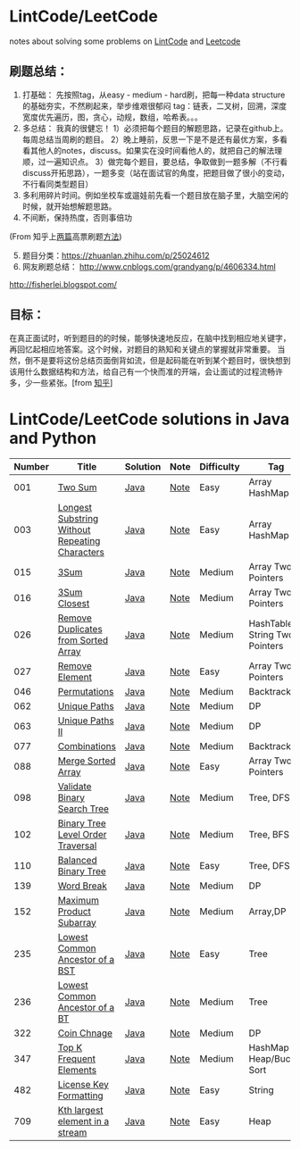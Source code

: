 # LintCode/LeetCode
notes about solving some problems on [LintCode](https://www.lintcode.com/problem/) and [Leetcode](https://leetcode.com/problemset/algorithms/)


## 刷题总结：
1. 打基础： 先按照tag，从easy - medium - hard刷，把每一种data structure的基础夯实，不然刷起来，举步维艰很郁闷
           tag：链表，二叉树，回溯，深度宽度优先遍历，图，贪心，动规，数组，哈希表。。。
2. 多总结： 我真的很健忘！
           1）必须把每个题目的解题思路，记录在github上。每周总结当周刷的题目。 
           2）晚上睡前，反思一下是不是还有最优方案，多看看其他人的notes，discuss。如果实在没时间看他人的，就把自己的解法理顺，过一遍知识点。
           3）做完每个题目，要总结，争取做到一题多解（不行看discuss开拓思路），一题多变（站在面试官的角度，把题目做了很小的变动，不行看同类型题目）
3. 多利用碎片时间。例如坐校车或遛娃前先看一个题目放在脑子里，大脑空闲的时候，就开始想解题思路。
4. 不间断，保持热度，否则事倍功

(From 知乎上[两篇](https://www.zhihu.com/question/26580300 )高票刷题[方法](https://www.zhihu.com/question/36738189))
 
5. 题目分类：https://zhuanlan.zhihu.com/p/25024612 
6. 网友刷题总结：
http://www.cnblogs.com/grandyang/p/4606334.html

http://fisherlei.blogspot.com/ 
## 目标：
在真正面试时，听到题目的的时候，能够快速地反应，在脑中找到相应地关键字，再回忆起相应地答案。这个时候，对题目的熟知和关键点的掌握就非常重要。
当然，倒不是要将这份总结页面倒背如流，但是起码能在听到某个题目时，很快想到该用什么数据结构和方法，给自己有一个快而准的开端，会让面试的过程流畅许多，少一些紧张。[from [知乎](https://zhuanlan.zhihu.com/p/31238421)]

# LintCode/LeetCode solutions in Java and Python 
| Number| Title         | Solution      | Note           | Difficulty    | Tag          |
| ------| ------------- | ------------- | -------------  | ------------- |------------- |
| 001| [Two Sum](https://leetcode.com/problems/two-sum/description/)  | [Java](https://leetcode.com/problems/two-sum/solution/)  | [Note](https://github.com/LisaFan18/lintcode/tree/master/001.%20Two%20Sum)   | Easy  | Array HashMap |
| 003| [Longest Substring Without Repeating Characters](https://leetcode.com/problems/longest-substring-without-repeating-characters/)  | [Java](https://github.com/LisaFan18/lintcode/tree/master/003.%20Longest%20Substring%20Without%20Repeating%20Characters)  | [Note](https://github.com/LisaFan18/lintcode/tree/master/003.%20Longest%20Substring%20Without%20Repeating%20Characters)   | Easy  | Array HashMap |
| 015| [3Sum](https://leetcode.com/problems/3sum/)  | [Java](https://github.com/LisaFan18/lintcode/blob/master/015.%203Sum/solution.java)  | [Note](https://github.com/LisaFan18/lintcode/tree/master/015.%203Sum)   | Medium  | Array Two Pointers |
| 016| [3Sum Closest](https://leetcode.com/problems/3sum-closest/)  | [Java](https://github.com/LisaFan18/lintcode/blob/master/016.%203Sum%20Closest/solution.java)  | [Note](https://github.com/LisaFan18/lintcode/tree/master/016.%203Sum%20Closest)   | Medium  | Array Two Pointers |
| 026| [Remove Duplicates from Sorted Array](https://leetcode.com/problems/remove-duplicates-from-sorted-array/)  | [Java](https://github.com/LisaFan18/lintcode/tree/master/26.%20Remove%20Duplicate%20from%20Sorted%20Array)  | [Note](https://github.com/LisaFan18/lintcode/tree/master/26.%20Remove%20Duplicate%20from%20Sorted%20Array)   | Medium  | HashTable String Two Pointers |
| 027| [Remove Element](https://leetcode.com/problems/remove-element/)  | [Java](https://github.com/LisaFan18/lintcode/tree/master/027.%20Remove%20Element)  | [Note](https://github.com/LisaFan18/lintcode/tree/master/027.%20Remove%20Element)   | Easy  | Array Two Pointers |
| 046| [Permutations](https://leetcode.com/problems/permutations/)  | [Java](https://github.com/LisaFan18/lintcode/blob/master/046.%20Permutations/REAMDE.md)  | [Note](https://github.com/LisaFan18/lintcode/blob/master/046.%20Permutations/REAMDE.md)   | Medium  | Backtrack |
| 062| [Unique Paths](https://leetcode.com/problems/unique-paths/)  | [Java](https://github.com/LisaFan18/lintcode/tree/master/062.%20Unique%20Paths)  | [Note](https://github.com/LisaFan18/lintcode/tree/master/062.%20Unique%20Paths)   | Medium  | DP |
| 063| [Unique Paths II](https://leetcode.com/problems/unique-paths-ii/)  | [Java](https://github.com/LisaFan18/lintcode/blob/master/063.%20Unique%20Paths%20II/solution.java)  | [Note](https://github.com/LisaFan18/lintcode/tree/master/063.%20Unique%20Paths%20II)   | Medium  | DP |
| 077| [Combinations](https://leetcode.com/problems/combinations/)  | [Java](https://github.com/LisaFan18/lintcode/tree/master/077.%20Combinations)  | [Note](https://github.com/LisaFan18/lintcode/tree/master/077.%20Combinations)   | Medium  | Backtrack |
| 088| [Merge Sorted Array](https://leetcode.com/problems/merge-sorted-array/)  | [Java](https://github.com/LisaFan18/lintcode/tree/master/088.%20Merge%20Sorted%20Array)  | [Note](https://github.com/LisaFan18/lintcode/tree/master/088.%20Merge%20Sorted%20Array)   | Easy  | Array Two Pointers |
| 098| [ Validate Binary Search Tree](https://leetcode.com/problems/validate-binary-search-tree/)  | [Java](https://github.com/LisaFan18/lintcode/tree/master/098.%20Validate%20BST)  | [Note](https://github.com/LisaFan18/lintcode/tree/master/098.%20Validate%20BST)   | Medium  | Tree, DFS |
| 102| [ Binary Tree Level Order Traversal](https://leetcode.com/problems/binary-tree-level-order-traversal/)  | [Java](https://github.com/LisaFan18/lintcode/tree/master/102.%20Binary%20Tree%20Level%20Order%20Traversal)  | [Note](https://github.com/LisaFan18/lintcode/tree/master/102.%20Binary%20Tree%20Level%20Order%20Traversal)   | Medium  | Tree, BFS |
| 110| [ Balanced Binary Tree](https://leetcode.com/problems/balanced-binary-tree/)  | [Java](https://github.com/LisaFan18/lintcode/tree/master/110.%20Balanced%20Binary%20Tree)  | [Note](https://github.com/LisaFan18/lintcode/tree/master/110.%20Balanced%20Binary%20Tree)   | Easy  | Tree, DFS |
| 139| [Word Break](https://leetcode.com/problems/word-break/)  | [Java](https://github.com/LisaFan18/lintcode/blob/master/139.%20Word%20Break/solution1.java)  | [Note](https://github.com/LisaFan18/lintcode/tree/master/139.%20Word%20Break)   | Medium  | DP |
| 152| [Maximum Product Subarray](https://leetcode.com/problems/maximum-product-subarray/)  | [Java](https://github.com/LisaFan18/lintcode/tree/master/152%20Maximum%20Product%20Subarray)  | [Note](https://github.com/LisaFan18/lintcode/tree/master/152%20Maximum%20Product%20Subarray)   | Medium  | Array,DP |
|235| [Lowest Common Ancestor of a BST](https://leetcode.com/problems/lowest-common-ancestor-of-a-binary-search-tree/)  | [Java](https://github.com/LisaFan18/lintcode/tree/master/235.%20Lowest%20Common%20Ancestor%20of%20a%20BST)  | [Note](https://github.com/LisaFan18/lintcode/tree/master/235.%20Lowest%20Common%20Ancestor%20of%20a%20BST)   | Easy  | Tree |
|236| [Lowest Common Ancestor of a BT](https://leetcode.com/problems/lowest-common-ancestor-of-a-binary-tree/)  | [Java](https://github.com/LisaFan18/lintcode/tree/master/236.%20Lowest%20Common%20Ancestor%20of%20a%20Binary%20Tree)  | [Note](https://github.com/LisaFan18/lintcode/tree/master/236.%20Lowest%20Common%20Ancestor%20of%20a%20Binary%20Tree)   | Medium  | Tree |
| 322| [Coin Chnage](https://leetcode.com/problems/coin-change/)  | [Java](https://github.com/LisaFan18/lintcode/blob/master/322.%20Coin%20Change/solution1.java)  | [Note](https://github.com/LisaFan18/lintcode/tree/master/322.%20Coin%20Change)   | Medium  | DP |
| 347| [Top K Frequent Elements](https://leetcode.com/problems/top-k-frequent-elements/)  | [Java](https://github.com/LisaFan18/lintcode/tree/master/347.%20Top%20K%20Frequent%20Elements)  | [Note](https://github.com/LisaFan18/lintcode/tree/master/347.%20Top%20K%20Frequent%20Elements)   | Medium  | HashMap Heap/Bucket Sort |
| 482| [License Key Formatting](https://leetcode.com/problems/license-key-formatting/)  | [Java](https://github.com/LisaFan18/lintcode/tree/master/482.%20License%20Key%20Formatting)  | [Note](https://github.com/LisaFan18/lintcode/tree/master/482.%20License%20Key%20Formatting)   | Easy  | String |
| 709| [Kth largest element in a stream](https://leetcode.com/problems/kth-largest-element-in-a-stream/description/)  | [Java](https://github.com/LisaFan18/lintcode/blob/master/709.%20kth%20largest%20element%20in%20a%20stream/solution.java)  | [Note](https://github.com/LisaFan18/lintcode/blob/master/709.%20kth%20largest%20element%20in%20a%20stream/README.md)   | Easy  | Heap |
